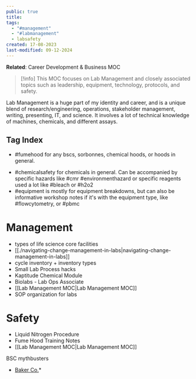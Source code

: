 ```yaml
---
public: true
title: 
tags:
  - "#management"
  - "#labmanagement"
  - labsafety
created: 17-08-2023
last-modified: 09-12-2024
---
```

**Related**: Career Development & Business MOC

> [!info]
> This MOC focuses on Lab Management and closely associated topics such as leadership, equipment, technology, protocols, and safety.

Lab Management is a huge part of my identity and career, and is a unique blend of research/engineering, operations, stakeholder management, writing, presenting, IT, and science. It involves a lot of technical knowledge of machines, chemicals, and different assays.

## Tag Index
* #fumehood for any bscs, sorbonnes, chemical hoods, or hoods in general. 
- #chemicalsafety for chemicals in general. Can be accompanied by specific hazards like #cmr #environmenthazard or specific reagents used a lot like #bleach or #h2o2
- #equipment is mostly for equipment breakdowns, but can also be informative workshop notes if it's with the equipment type, like #flowcytometry, or #pbmc




# Management
- types of life science core facilities
- [[./navigating-change-management-in-labs|navigating-change-management-in-labs]]
- cycle inventory + inventory types
- Small Lab Process hacks
- Kaptitude Chemical Module
- Biolabs - Lab Ops Associate
- [[Lab Management MOC|Lab Management MOC]]
- SOP organization for labs

# Safety
- Liquid Nitrogen Procedure
- Fume Hood Training Notes
- [[Lab Management MOC|Lab Management MOC]]



BSC mythbusters
* [Baker Co.](https://bakerco.com/science-partnerships/bsc-mythbusters/)*